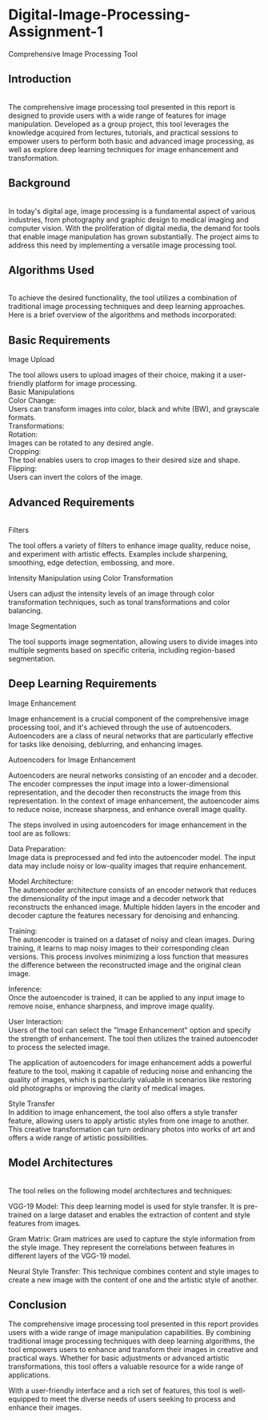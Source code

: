 # Digital-Image-Processing-Assignment-1

Comprehensive Image Processing Tool

## Introduction 
<br>
The comprehensive image processing tool presented in this report is designed to provide users with a wide range of features for image manipulation. Developed as a group project, this tool leverages the knowledge acquired from lectures, tutorials, and practical sessions to empower users to perform both basic and advanced image processing, as well as explore deep learning techniques for image enhancement and transformation.<br>

## Background
<br>
In today's digital age, image processing is a fundamental aspect of various industries, from photography and graphic design to medical imaging and computer vision. With the proliferation of digital media, the demand for tools that enable image manipulation has grown substantially. The project aims to address this need by implementing a versatile image processing tool.<br>

## Algorithms Used
<br>
To achieve the desired functionality, the tool utilizes a combination of traditional image processing techniques and deep learning approaches. Here is a brief overview of the algorithms and methods incorporated:<br>

## Basic Requirements<br>
Image Upload<br>

The tool allows users to upload images of their choice, making it a user-friendly platform for image processing.
<br>
Basic Manipulations
<br>
Color Change:
<br> Users can transform images into color, black and white (BW), and grayscale formats.<br>
Transformations:
<br>
Rotation:
<br> Images can be rotated to any desired angle.<br>
Cropping:
<br> The tool enables users to crop images to their desired size and shape.<br>
Flipping:
 <br>Users can invert the colors of the image.<br>

##  Advanced Requirements
<br>
Filters<br>

The tool offers a variety of filters to enhance image quality, reduce noise, and experiment with artistic effects. Examples include sharpening, smoothing, edge detection, embossing, and more.<br>

Intensity Manipulation using Color Transformation<br>

Users can adjust the intensity levels of an image through color transformation techniques, such as tonal transformations and color balancing.<br>

Image Segmentation<br>

The tool supports image segmentation, allowing users to divide images into multiple segments based on specific criteria, including region-based segmentation.<br>

## Deep Learning Requirements<br>

Image Enhancement<br>

Image enhancement is a crucial component of the comprehensive image processing tool, and it's achieved through the use of autoencoders. Autoencoders are a class of neural networks that are particularly effective for tasks like denoising, deblurring, and enhancing images.<br>

Autoencoders for Image Enhancement<br>

Autoencoders are neural networks consisting of an encoder and a decoder. The encoder compresses the input image into a lower-dimensional representation, and the decoder then reconstructs the image from this representation. In the context of image enhancement, the autoencoder aims to reduce noise, increase sharpness, and enhance overall image quality.
<br>

The steps involved in using autoencoders for image enhancement in the tool are as follows:<br>

Data Preparation:<br> Image data is preprocessed and fed into the autoencoder model. The input data may include noisy or low-quality images that require enhancement.<br>

Model Architecture:<br> The autoencoder architecture consists of an encoder network that reduces the dimensionality of the input image and a decoder network that reconstructs the enhanced image. Multiple hidden layers in the encoder and decoder capture the features necessary for denoising and enhancing.<br>

Training:<br> The autoencoder is trained on a dataset of noisy and clean images. During training, it learns to map noisy images to their corresponding clean versions. This process involves minimizing a loss function that measures the difference between the reconstructed image and the original clean image.<br>

Inference:<br> Once the autoencoder is trained, it can be applied to any input image to remove noise, enhance sharpness, and improve image quality.<br>

User Interaction: <br>Users of the tool can select the "Image Enhancement" option and specify the strength of enhancement. The tool then utilizes the trained autoencoder to process the selected image.<br>

The application of autoencoders for image enhancement adds a powerful feature to the tool, making it capable of reducing noise and enhancing the quality of images, which is particularly valuable in scenarios like restoring old photographs or improving the clarity of medical images.<br>

Style Transfer<br>
In addition to image enhancement, the tool also offers a style transfer feature, allowing users to apply artistic styles from one image to another. This creative transformation can turn ordinary photos into works of art and offers a wide range of artistic possibilities.<br>

## Model Architectures
<br>
The tool relies on the following model architectures and techniques:
<br>

VGG-19 Model: This deep learning model is used for style transfer. It is pre-trained on a large dataset and enables the extraction of content and style features from images.<br>

Gram Matrix: Gram matrices are used to capture the style information from the style image. They represent the correlations between features in different layers of the VGG-19 model.<br>

Neural Style Transfer: This technique combines content and style images to create a new image with the content of one and the artistic style of another.<br>

## Conclusion<br>
The comprehensive image processing tool presented in this report provides users with a wide range of image manipulation capabilities. By combining traditional image processing techniques with deep learning algorithms, the tool empowers users to enhance and transform their images in creative and practical ways. Whether for basic adjustments or advanced artistic transformations, this tool offers a valuable resource for a wide range of applications.<br>

With a user-friendly interface and a rich set of features, this tool is well-equipped to meet the diverse needs of users seeking to process and enhance their images.